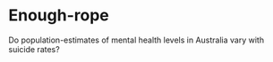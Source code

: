 # Enough-rope
Do population-estimates of mental health levels in Australia vary with suicide rates?

